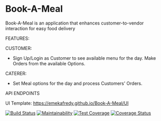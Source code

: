 # Book-A-Meal
Book-A-Meal is an application that enhances customer-to-vendor interaction for easy food delivery

FEATURES:

CUSTOMER:
- Sign Up/Login as Customer to see available menu for the day. Make Orders from the available Options.

CATERER:
- Set Meal options for the day and process Customers' Orders.

API ENDPOINTS

UI Template: https://emekafredy.github.io/Book-A-Meal/UI

[![Build Status](https://travis-ci.org/emekafredy/Book-A-Meal.svg)](https://travis-ci.org/emekafredy/Book-A-Meal)
[![Maintainability](https://api.codeclimate.com/v1/badges/a99a88d28ad37a79dbf6/maintainability)](https://codeclimate.com/github/codeclimate/codeclimate/maintainability)
[![Test Coverage](https://api.codeclimate.com/v1/badges/a99a88d28ad37a79dbf6/test_coverage)](https://codeclimate.com/github/codeclimate/codeclimate/test_coverage)
[![Coverage Status](https://coveralls.io/repos/github/emekafredy/Book-A-Meal/badge.svg)](https://coveralls.io/github/emekafredy/Book-A-Meal)